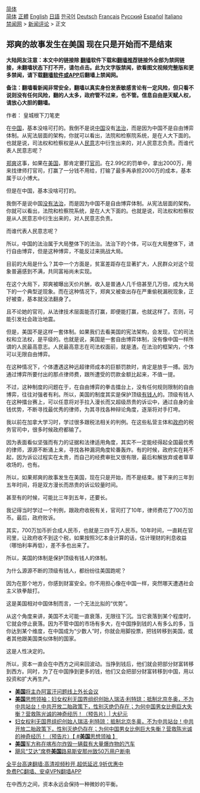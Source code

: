  <!-- 面包屑导航 --> <div class="breadcrumb"><!-- GTranslate: https://gtranslate.io/ -->  <div class="switcher notranslate">  <div class="selected">  <a href="#" onclick="return false;"> 简体</a>  </div>  <div class="option">  <a href="https://www.bannedbook.org" onclick="doGTranslate('zh-CN|zh-CN');jQuery('div.switcher div.selected a').html(jQuery(this).html());return false;" title="简体中文" class="nturl selected"> 简体</a>  <a href="https://www.bannedbook.org/zh-tw/" onclick="doGTranslate('zh-CN|zh-TW');jQuery('div.switcher div.selected a').html(jQuery(this).html());return false;" title="繁體中文" class="nturl"> 正體</a>  <a href="https://www.bannedbook.org/en/" onclick="doGTranslate('zh-CN|en');jQuery('div.switcher div.selected a').html(jQuery(this).html());return false;" title="English" class="nturl"> English</a>  <a href="https://www.bannedbook.org/ja/" onclick="doGTranslate('zh-CN|ja');jQuery('div.switcher div.selected a').html(jQuery(this).html());return false;" title="日本語" class="nturl"> 日語</a>  <a href="https://www.bannedbook.org/ko/" onclick="doGTranslate('zh-CN|ko');jQuery('div.switcher div.selected a').html(jQuery(this).html());return false;" title="한국어" class="nturl"> 한국어</a>  <a href="https://www.bannedbook.org/de/" onclick="doGTranslate('zh-CN|de');jQuery('div.switcher div.selected a').html(jQuery(this).html());return false;" title="Deutsch" class="nturl"> Deutsch</a>  <a href="https://www.bannedbook.org/fr/" onclick="doGTranslate('zh-CN|fr');jQuery('div.switcher div.selected a').html(jQuery(this).html());return false;" title="Français" class="nturl"> Français</a>  <a href="https://www.bannedbook.org/ru/" onclick="doGTranslate('zh-CN|ru');jQuery('div.switcher div.selected a').html(jQuery(this).html());return false;" title="Русский" class="nturl"> Русский</a>  <a href="https://www.bannedbook.org/es/" onclick="doGTranslate('zh-CN|es');jQuery('div.switcher div.selected a').html(jQuery(this).html());return false;" title="Español" class="nturl"> Español</a>  <a href="https://www.bannedbook.org/it/" onclick="doGTranslate('zh-CN|it');jQuery('div.switcher div.selected a').html(jQuery(this).html());return false;" title="Italiano" class="nturl"> Italiano</a>  </div>  </div>      <div class='breadcrumb-sub'><!-- Breadcrumb NavXT 6.3.0 --> <a href="https://www.bannedbook.org/" class="home">禁闻网</a> &gt; <a href="https://www.bannedbook.org/bnews/comments/" class="category">新闻评论</a> &gt; 正文</div></div><h2>郑爽的故事发生在美国 现在只是开始而不是结束</h2> <p class="notice"><b>大陆网友注意：本文中的链接除 <a href="https://github.com/bannedbook/fanqiang" >翻墙</a>软件下载和<a href="https://github.com/killgcd/justmysocks/blob/master/README.md">翻墙推荐</a>链接外全部为禁网链接，未翻墙状态下打不开，请勿点击。此为文字版禁闻，欲看图文视频完整版和更多禁闻，请下载<a href="https://github.com/bannedbook/fanqiang">翻墙软件或APP</a>后翻墙上禁闻网。</p><p>备注：翻墙看新闻非常安全，翻墙以真实身份发表敏感言论有一定风险，但只看不说则没有任何风险，翻的人太多，政府管不过来，也不管。信息自由是天赋人权，请放心大胆的翻墙。</b></p>  <div class="entry"> <p>作者： 皇城根下刀笔吏</p> <p id="summary">在<span class='wp_keywordlink_affiliate'><a href="https://www.bannedbook.org/" title="中国" target="_blank">中国</a></span>，基本没啥可打的。我倒不是说<a href="https://www.bannedbook.org/bnews/tag/%E4%B8%AD%E5%9B%BD/" class="st_tag internal_tag" rel="tag" title="标签 中国 下的日志">中国</a>没有<a href="https://www.bannedbook.org/bnews/tag/%e6%b3%95%e6%b2%bb/" class="st_tag internal_tag" rel="tag" title="标签 法治 下的日志">法治</a>，而是因为中国不是自由博弈体制。从宪法层面的架构，你就可以看出，法院和检察院系统，是在人大下面的。也就是说，司法权和检察权是从人<a href="https://www.bannedbook.org/bnews/tag/%E6%B0%91%E6%84%8F/" class="st_tag internal_tag" rel="tag" title="标签 民意 下的日志">民意</a>志中衍生出来的，对人民意志负责。而谁代表人民意志呢？</p> <p><a href="https://www.bannedbook.org/bnews/tag/%e9%83%91%e7%88%bd/" class="st_tag internal_tag" rel="tag" title="标签 郑爽 下的日志">郑爽</a>这事，如果在<a href="https://www.bannedbook.org/bnews/tag/%e7%be%8e%e5%9b%bd/" class="st_tag internal_tag" rel="tag" title="标签 美国 下的日志">美国</a>，那肯定要打<a href="https://www.bannedbook.org/bnews/tag/%E5%AE%98%E5%8F%B8/" class="st_tag internal_tag" rel="tag" title="标签 官司 下的日志">官司</a>。在2.99亿的罚单中，拿出2000万，用来找律师打官司，打赢了一分钱不用给，打输了最多再承担2000万的成本，基本属于以小博大。</p> <p>但是在中国，基本没啥可打的。</p> <p>我倒不是说中国<a href="https://www.bannedbook.org/bnews/tag/%E6%B2%A1%E6%9C%89%E6%B3%95%E6%B2%BB/" class="st_tag internal_tag" rel="tag" title="标签 没有法治 下的日志">没有法治</a>，而是因为中国不是自由博弈体制。从宪法层面的架构，你就可以看出，法院和检察院系统，是在人大下面的。也就是说，司法权和检察权是从人民意志中衍生出来的，对人民意志负责。</p> <p>而谁代表人民意志呢？</p> <p>所以，中国的法治属于大局整体下的法治。法治下的个体，可以在大局整体下，进行自由博弈，但是这种博弈，不能反过来挑战大局。</p>  <p>目前的大局是什么？其中一个方面是，贫富差距存在显著扩大，人民群众对这个现象普遍感到不满，共同富裕尚未实现。</p> <p>在这个大局下，郑爽被曝出天价片酬，收入是普通人几千倍甚至几万倍，成为大局下的一个典型逆现象。而在这种情况下，郑爽又被查出存在严重偷税漏税现象，正好被查，基本就没法翻身了。</p> <p>且不论她的官司，从法律技术层面能否打赢，即便能打赢，也就这样了。否则，可能引发社会政治地震。</p> <p>但是，美国不是这样一套体制。如果我们去看美国的宪法架构，会发现，它的司法权和立法权，是平级的。也就是说，美国是一套自由博弈体制，没有像中国一样所谓的人民最高意志。人民最高意志在司法权面前，就是渣。在法治的框架内，个体可以无限自由博弈。</p> <p>在这种情况下，个体遭遇这种远超律师成本的巨额罚款时，肯定是放手一搏。因为通过博弈所要付出的那点律师费，跟所遭受的罚款金额比起来，不值一提。</p> <p>不过，这种制度的问题在于，在自由博弈的拳击擂台上，没有任何规则限制的自由博弈，往往对强者有利。所以，美国的制度其实是保护顶级<a href="https://www.bannedbook.org/bnews/tag/%E6%9C%89%E9%92%B1%E4%BA%BA/" class="st_tag internal_tag" rel="tag" title="标签 有钱人 下的日志">有钱人</a>的。顶级有钱人在这种擂台赛上，可以任意将对手拉入漫长而又超级昂贵的诉讼中，通过自身的金钱优势，不断寻找最优秀的律师，为其寻找各种辩论角度，逐渐将对手打垮。</p> <p>我以前在加拿大学习时，学过很多跟税法相关的判例。在这些私营主体和<a href="https://www.bannedbook.org/bnews/tag/%e6%94%bf%e5%ba%9c/" class="st_tag internal_tag" rel="tag" title="标签 政府 下的日志">政府</a>的税务官司中，很多时候政府都输了。</p>  <p>因为表面看似坚强而有力的证据和法律适用角度，其实不一定能经得起全国最优秀的律师，源源不断涌上来，寻找各种漏洞角度轮番轰炸。有的时候，政府实在耗不起，因为诉讼过程实在太贵，而自己的经费审批又很有限，最后和解放弃或者草草收场的，也有。</p> <p>所以，如果郑爽的故事发生在美国，现在只是开始，而不是结束。接下来的三年到五年时间，将是双方漫长而昂贵的诉讼较量时间。</p> <p>甚至有的时候，可能比三年到五年，还要长。</p> <p>我记得当时学过一个判例，跟政府收税有关，官司打了10年，律师费花了700万加币。最后，政府败诉。</p> <p>其实，700万加币折合成人民币，也就是三四千万人民币。10年时间，一直耗在官司里，让政府收不到这个税，如果按照3亿本金计算的话，估计理财的利息收益（哪怕利率再低），差不多也出来了。</p> <p>所以，美国的体制是保护顶级有钱人的体制。</p> <p>为什么源源不断的顶级有钱人，都纷纷往美国跑呢？</p>  <p>因为在那个地方，你感到财富安全。你不用担心像在中国一样，突然哪天遭遇社会主义铁拳敲打。</p> <p>这是美国相对中国体制而言，一个无法比拟的“优势”。</p> <p>从这个角度来讲，美国不太可能一直衰落，无限往下沉。当它衰落到某个程度时，它就会停止衰落。因为不管中国的市场有多大，在中国挣到钱的人有多么的多，当你达到某个维度，在中国成为“少数人”时，你就会用脚投票，把钱转移到美国，或者其他跟美国类似体制的国家。</p> <p>这是人性决定的。</p> <p>所以，资本一直会在中西方之间来回波动。当挣到钱后，他们就会把部分财富转移到西方。同时，为了在中国挣到更多的钱，他们又会把部分财富转移到中国，用以投资和扩大再生产。</p> <ul class='op-related-articles' title='相关阅读'> <li><a href='https://www.bannedbook.org/bnews/worldnews/usa/20210830/1615618.html' target='_blank'><b>美国</b>将主办阿富汗问题线上外长会议</a></li> <li><a href='https://www.bannedbook.org/bnews/cbnews/20210830/1615606.html' target='_blank'><b>美国</b>思想领袖：妇女权利无国界组织创始人瑞洁‧利特琼：抵制北京冬奥，不为中共站台！中共开放二胎政策下，性别灭绝仍存在；为何中国男女比例巨大失衡？营救陈光诚的神奇经历！（预告片）| 大纪元</a></li> <li><a href='https://www.bannedbook.org/bnews/bannedvideo/20210830/1615605.html' target='_blank'>妇女权利无国界组织创始人瑞洁‧利特琼：抵制北京冬奥，不为中共站台！中共开放二胎政策下，性别灭绝仍存在；为何中国男女比例巨大失衡？营救陈光诚的神奇经历！（预告片）【 #<b>美国</b>思想领袖 】</a></li> <li><a href='https://www.bannedbook.org/bnews/baitai/20210830/1615604.html' target='_blank'><b>美国</b>军方称在喀布尔炸毁一辆载有大量爆炸物的汽车</a></li> <li><a href='https://www.bannedbook.org/bnews/baitai/20210830/1615600.html' target='_blank'>飓风“艾达”席卷<b>美国</b>路易斯安那州致50万用户断电</a></li> </ul> <p class="texttj"> <a href="https://github.com/bannedbook/fanqiang/wiki/V2ray%E6%9C%BA%E5%9C%BA" target="_blank">全平台高速翻墙:高清视频秒开,超低延迟,9折优惠中</a><br/> <a href="https://github.com/bannedbook/fanqiang/wiki/%E7%A6%81%E9%97%BB%E7%BD%91%E5%AE%89%E5%8D%93%E7%BF%BB%E5%A2%99%E6%96%B0%E9%97%BBAPP" target="_blank">免费PC翻墙、安卓VPN翻墙APP</a></p><p>在中西方之间，资本永远会保持一种微妙的平衡。</p> <a name='sharetosocial'></a>  <div style="margin-bottom:5px;padding-bottom:5px;clear:both"> <div id="archive-pix-1" class="banner-ads"> <!-- AuctionX Display platform tag START --> <div id="26318x728x90x621x_ADSLOT2" clicktrack="%%CLICK_URL_ESC%%"></div> <!-- AuctionX Display platform tag END --> </div> <div id="archive-pix-2" class="banner-ads"> <!-- AuctionX Display platform tag START --> <div id="26315x300x250x621x_ADSLOT2" clicktrack="%%CLICK_URL_ESC%%"></div> <!-- AuctionX Display platform tag END --> </div> </div>  <div id="archive-pix-1" class="banner-ads"> <!-- AuctionX Display platform tag START --> <div id="26318x728x90x621x_ADSLOT3" clicktrack="%%CLICK_URL_ESC%%"></div> <!-- AuctionX Display platform tag END --> </div> </div><!--END ENTRY--> 